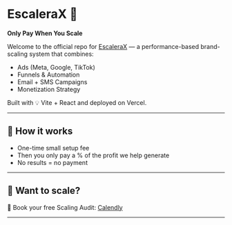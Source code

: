 # EscaleraX 🚀

**Only Pay When You Scale**

Welcome to the official repo for [EscaleraX](https://escalerax.com) — a performance-based brand-scaling system that combines:
- Ads (Meta, Google, TikTok)
- Funnels & Automation
- Email + SMS Campaigns
- Monetization Strategy

Built with 💡 Vite + React and deployed on Vercel.

---

## 💼 How it works

- One-time small setup fee
- Then you only pay a % of the profit we help generate
- No results = no payment

---

## 🧠 Want to scale?

📅 Book your free Scaling Audit: [Calendly](https://calendly.com/edgar-guerrero-escalerax)

---

